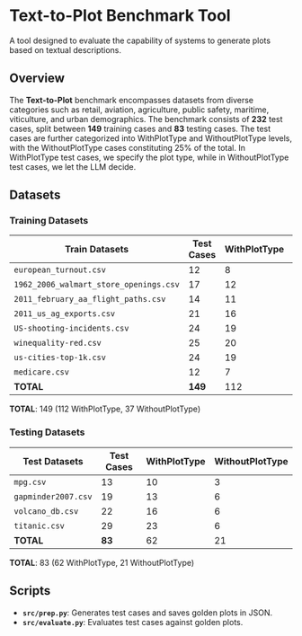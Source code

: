 # Text-to-Plot Benchmark Tool

A tool designed to evaluate the capability of systems to generate plots based on textual descriptions.

## Overview

The **Text-to-Plot** benchmark encompasses datasets from diverse categories such as retail, aviation, agriculture,
public safety, maritime, viticulture, and urban demographics. The benchmark consists of **232** test cases, split
between **149** training cases and **83** testing cases. The test cases are further categorized into WithPlotType and
WithoutPlotType levels, with the WithoutPlotType cases constituting 25% of the total. In WithPlotType test cases, we
specify the plot type, while in WithoutPlotType test cases, we let the LLM decide.

## Datasets

### Training Datasets

| Train Datasets                          | Test Cases | WithPlotType | WithoutPlotType |
|-----------------------------------------|------------|------------|------------|
| `european_turnout.csv`                  | 12         | 8          | 4          |
| `1962_2006_walmart_store_openings.csv`  | 17         | 12         | 5          |
| `2011_february_aa_flight_paths.csv`     | 14         | 11         | 3          |
| `2011_us_ag_exports.csv`                | 21         | 16         | 5          |
| `US-shooting-incidents.csv`             | 24         | 19         | 5          |
| `winequality-red.csv`                   | 25         | 20         | 5          |
| `us-cities-top-1k.csv`                  | 24         | 19         | 5          |
| `medicare.csv`                          | 12         | 7          | 5          |
| **TOTAL**                               | **149**    | 112        | 37         |

**TOTAL**: 149 (112 WithPlotType, 37 WithoutPlotType)

### Testing Datasets

| Test Datasets                           | Test Cases | WithPlotType | WithoutPlotType |
|-----------------------------------------|------------|------------|------------|
| `mpg.csv`                               | 13         | 10         | 3          |
| `gapminder2007.csv`                     | 19         | 13         | 6          |
| `volcano_db.csv`                        | 22         | 16         | 6          |
| `titanic.csv`                           | 29         | 23         | 6          |
| **TOTAL**                               | **83**     | 62         | 21         |

**TOTAL**: 83 (62 WithPlotType, 21 WithoutPlotType)

## Scripts

- **`src/prep.py`**: Generates test cases and saves golden plots in JSON.
- **`src/evaluate.py`**: Evaluates test cases against golden plots.
